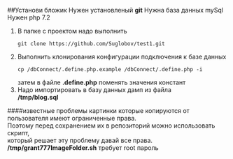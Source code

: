 ##Установи бложик
Нужен установленый **git**
Нужна база данных mySql
Нужен php 7.2

1. В папке с проектом надо выполнить
    ```
    git clone https://github.com/Suglobov/test1.git
    ```
2. Выполнить клонирования конфигурации подключения к базе данных
    ```
    cp /dbConnect/.define.php.example /dbConnect/.define.php -i
    ```
    затем в файле **.define.php** поменять значения констант
3. Надо импортировать в базу данных дамп из файла  
    **/tmp/blog.sql**

####известные проблемы
картинки которые копируются от пользователя имеют ограниченные права.  
Поэтому перед сохранением их в репозиторий можно использовать скрипт,  
который решает эту проблему давай все права.  
**/tmp/grant777ImageFolder.sh** требует root пароль